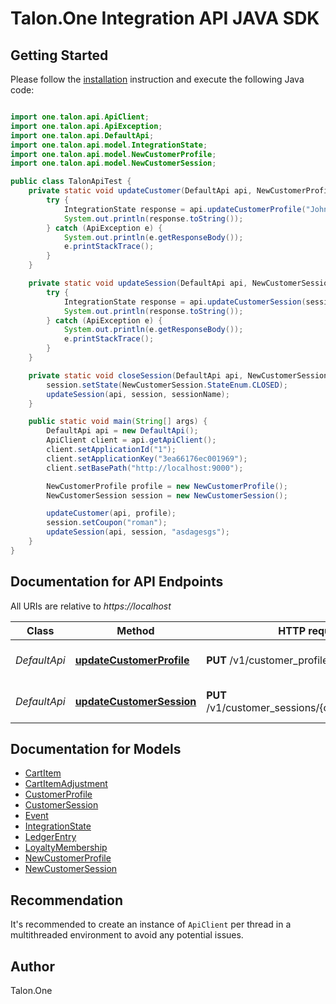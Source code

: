 # Talon.One Integration API JAVA SDK

## Getting Started

Please follow the [installation](#installation) instruction and execute the following Java code:

```java

import one.talon.api.ApiClient;
import one.talon.api.ApiException;
import one.talon.api.DefaultApi;
import one.talon.api.model.IntegrationState;
import one.talon.api.model.NewCustomerProfile;
import one.talon.api.model.NewCustomerSession;

public class TalonApiTest {
    private static void updateCustomer(DefaultApi api, NewCustomerProfile profile) {
        try {
            IntegrationState response = api.updateCustomerProfile("John Mcaffee", profile);
            System.out.println(response.toString());
        } catch (ApiException e) {
            System.out.println(e.getResponseBody());
            e.printStackTrace();
        }
    }

    private static void updateSession(DefaultApi api, NewCustomerSession session, final String sessionName) {
        try {
            IntegrationState response = api.updateCustomerSession(sessionName, session);
            System.out.println(response.toString());
        } catch (ApiException e) {
            System.out.println(e.getResponseBody());
            e.printStackTrace();
        }
    }

    private static void closeSession(DefaultApi api, NewCustomerSession session, final String sessionName) {
        session.setState(NewCustomerSession.StateEnum.CLOSED);
        updateSession(api, session, sessionName);
    }

    public static void main(String[] args) {
        DefaultApi api = new DefaultApi();
        ApiClient client = api.getApiClient();
        client.setApplicationId("1");
        client.setApplicationKey("3ea66176ec001969");
        client.setBasePath("http://localhost:9000");

        NewCustomerProfile profile = new NewCustomerProfile();
        NewCustomerSession session = new NewCustomerSession();

        updateCustomer(api, profile);
        session.setCoupon("roman");
        updateSession(api, session, "asdagesgs");
    }
}

```

## Documentation for API Endpoints

All URIs are relative to *https://localhost*

Class | Method | HTTP request | Description
------------ | ------------- | ------------- | -------------
*DefaultApi* | [**updateCustomerProfile**](docs/DefaultApi.md#updateCustomerProfile) | **PUT** /v1/customer_profiles/{integrationId} | Update a Customer Profile
*DefaultApi* | [**updateCustomerSession**](docs/DefaultApi.md#updateCustomerSession) | **PUT** /v1/customer_sessions/{customerSessionId} | Update a Customer Session


## Documentation for Models

 - [CartItem](docs/CartItem.md)
 - [CartItemAdjustment](docs/CartItemAdjustment.md)
 - [CustomerProfile](docs/CustomerProfile.md)
 - [CustomerSession](docs/CustomerSession.md)
 - [Event](docs/Event.md)
 - [IntegrationState](docs/IntegrationState.md)
 - [LedgerEntry](docs/LedgerEntry.md)
 - [LoyaltyMembership](docs/LoyaltyMembership.md)
 - [NewCustomerProfile](docs/NewCustomerProfile.md)
 - [NewCustomerSession](docs/NewCustomerSession.md)

## Recommendation

It's recommended to create an instance of `ApiClient` per thread in a multithreaded environment to avoid any potential issues.

## Author

Talon.One